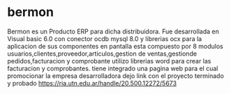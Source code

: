 # bermon
Bermon es un Producto ERP para dicha distribuidora.
Fue desarrollada en Visual basic 6.0 con conector ocdb  mysql 8.0
y librerias ocx para la aplicacion de sus componentes en pantalla
esta compuesto por 8 modulos usuarios,clientes,proveedor,articulos,gestion de ventas,gestionde pedidos,facturacion y comprobante
utilizo librerias word para crear las facturacion y comprobantes.
tiene integrado una pagina web para el cual promocionar la empresa desarrolladora
dejo link con el proyecto terminado y probado
https://ria.utn.edu.ar/handle/20.500.12272/5673
